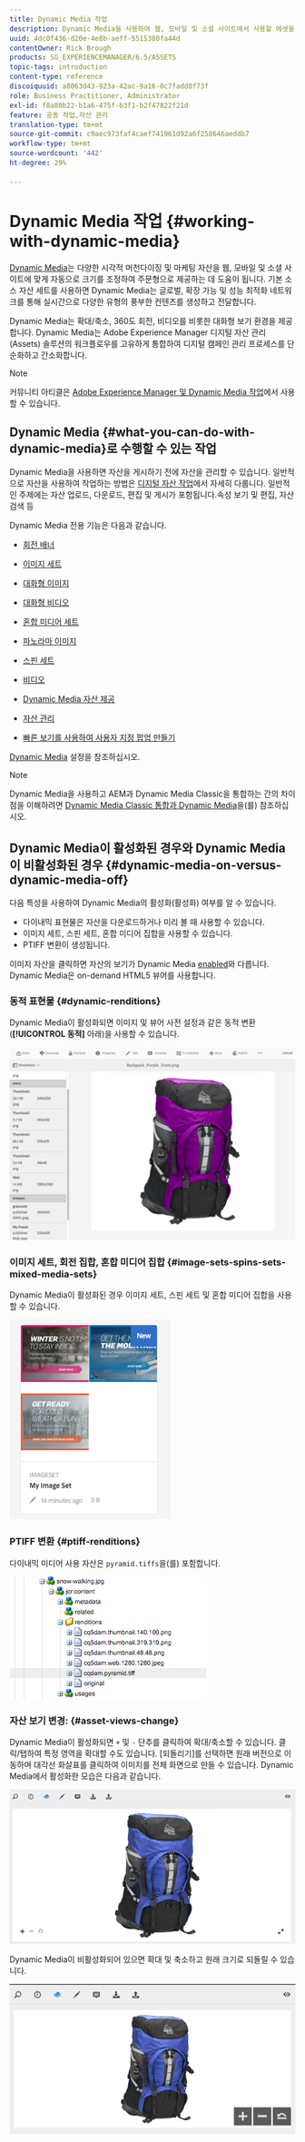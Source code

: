 ```yaml
---
title: Dynamic Media 작업
description: Dynamic Media을 사용하여 웹, 모바일 및 소셜 사이트에서 사용할 에셋을 제공하는 방법을 살펴봅니다.
uuid: 4dc0f436-d20e-4e8b-aeff-5515380fa44d
contentOwner: Rick Brough
products: SG_EXPERIENCEMANAGER/6.5/ASSETS
topic-tags: introduction
content-type: reference
discoiquuid: a8063d43-923a-42ac-9a16-0c7fadd8f73f
role: Business Practitioner, Administrator
exl-id: f8a80b22-b1a6-475f-b3f1-b2f47822f21d
feature: 공동 작업,자산 관리
translation-type: tm+mt
source-git-commit: c9aec973faf4caef741961d92a6f258646aeddb7
workflow-type: tm+mt
source-wordcount: '442'
ht-degree: 29%

---
```


# Dynamic Media 작업 {#working-with-dynamic-media}

[Dynamic Media](https://www.adobe.com/solutions/web-experience-management/dynamic-media.html)는 다양한 시각적 머천다이징 및 마케팅 자산을 웹, 모바일 및 소셜 사이트에 맞게 자동으로 크기를 조정하여 주문형으로 제공하는 데 도움이 됩니다. 기본 소스 자산 세트를 사용하면 Dynamic Media는 글로벌, 확장 가능 및 성능 최적화 네트워크를 통해 실시간으로 다양한 유형의 풍부한 컨텐츠를 생성하고 전달합니다.

Dynamic Media는 확대/축소, 360도 회전, 비디오를 비롯한 대화형 보기 환경을 제공합니다. Dynamic Media는 Adobe Experience Manager 디지털 자산 관리(Assets) 솔루션의 워크플로우를 고유하게 통합하여 디지털 캠페인 관리 프로세스를 단순화하고 간소화합니다.

>[!NOTE]
>
>커뮤니티 아티클은 [Adobe Experience Manager 및 Dynamic Media 작업](https://helpx.adobe.com/experience-manager/using/aem_dynamic_media.html)에서 사용할 수 있습니다.

## Dynamic Media {#what-you-can-do-with-dynamic-media}로 수행할 수 있는 작업

Dynamic Media을 사용하면 자산을 게시하기 전에 자산을 관리할 수 있습니다. 일반적으로 자산을 사용하여 작업하는 방법은 [디지털 자산 작업](manage-assets.md)에서 자세히 다룹니다. 일반적인 주제에는 자산 업로드, 다운로드, 편집 및 게시가 포함됩니다.속성 보기 및 편집, 자산 검색 등

Dynamic Media 전용 기능은 다음과 같습니다.

* [회전 배너](carousel-banners.md)
* [이미지 세트](image-sets.md)
* [대화형 이미지](interactive-images.md)
* [대화형 비디오](interactive-videos.md)
* [혼합 미디어 세트](mixed-media-sets.md)
* [파노라마 이미지](panoramic-images.md)

* [스핀 세트](spin-sets.md)
* [비디오](video.md)
* [Dynamic Media 자산 제공](delivering-dynamic-media-assets.md)
* [자산 관리](managing-assets.md)
* [빠른 보기를 사용하여 사용자 지정 팝업 만들기](custom-pop-ups.md)

[Dynamic Media](administering-dynamic-media.md) 설정을 참조하십시오.

>[!NOTE]
>
>Dynamic Media을 사용하고 AEM과 Dynamic Media Classic을 통합하는 간의 차이점을 이해하려면 [Dynamic Media Classic 통합과 Dynamic Media](/help/sites-administering/scene7.md#aem-scene-integration-versus-dynamic-media)을(를) 참조하십시오.

## Dynamic Media이 활성화된 경우와 Dynamic Media이 비활성화된 경우 {#dynamic-media-on-versus-dynamic-media-off}

다음 특성을 사용하여 Dynamic Media의 활성화(활성화) 여부를 알 수 있습니다.

* 다이내믹 표현물은 자산을 다운로드하거나 미리 볼 때 사용할 수 있습니다.
* 이미지 세트, 스핀 세트, 혼합 미디어 집합을 사용할 수 있습니다.
* PTIFF 변환이 생성됩니다.

이미지 자산을 클릭하면 자산의 보기가 Dynamic Media [enabled](config-dynamic.md#enabling-dynamic-media)와 다릅니다. Dynamic Media은 on-demand HTML5 뷰어를 사용합니다.

### 동적 표현물 {#dynamic-renditions}

Dynamic Media이 활성화되면 이미지 및 뷰어 사전 설정과 같은 동적 변환(**[!UICONTROL 동적]** 아래)을 사용할 수 있습니다.

![chlimage_1-358](assets/chlimage_1-358.png)

### 이미지 세트, 회전 집합, 혼합 미디어 집합 {#image-sets-spins-sets-mixed-media-sets}

Dynamic Media이 활성화된 경우 이미지 세트, 스핀 세트 및 혼합 미디어 집합을 사용할 수 있습니다.

![chlimage_1-359](assets/chlimage_1-359.png)

### PTIFF 변환 {#ptiff-renditions}

다이내믹 미디어 사용 자산은 `pyramid.tiffs`을(를) 포함합니다.

![chlimage_1-360](assets/chlimage_1-360.png)

### 자산 보기 변경: {#asset-views-change}

Dynamic Media이 활성화되면 `+` 및 `-` 단추를 클릭하여 확대/축소할 수 있습니다. 클릭/탭하여 특정 영역을 확대할 수도 있습니다. [되돌리기]를 선택하면 원래 버전으로 이동하며 대각선 화살표를 클릭하여 이미지를 전체 화면으로 만들 수 있습니다. Dynamic Media에서 활성화한 모습은 다음과 같습니다.

![chlimage_1-361](assets/chlimage_1-361.png)

Dynamic Media이 비활성화되어 있으면 확대 및 축소하고 원래 크기로 되돌릴 수 있습니다.

![chlimage_1-362](assets/chlimage_1-362.png)
